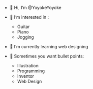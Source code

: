 - 👋 Hi, I’m @YoyokeYoyoke
- 👀 I’m interested in :
  * Guitar
  * Piano
  * Jogging

- 🌱 I’m currently learning web designing
- 💞️ Sometimes you want bullet points:

  * Illustration
  * Programming
  * Inventor
  * Web Design



<!---
YoyokeYoyoke/YoyokeYoyoke is a ✨ special ✨ repository because its `README.md` (this file) appears on your GitHub profile.
You can click the Preview link to take a look at your changes.
--->
